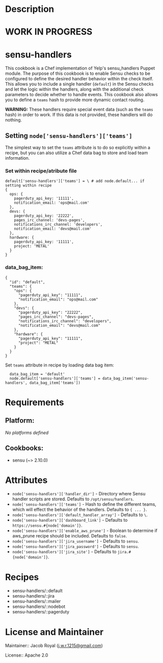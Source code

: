 # Description

# WORK IN PROGRESS

# sensu-handlers

This cookbook is a Chef implementation of Yelp's sensu_handlers Puppet module. The purpose of this
cookbook is to enable Sensu checks to be configured to define the desired handler behavior within
the check itself. This allows you to include a single handler (`default`) in the Sensu checks and
let the logic within the handlers, along with the additional check parameters to decide whether to
handle events. This cookbook also allows you to define a `teams` hash to provide more dynamic
contact routing.

**WARNING:** These handlers require special event data (such as the `teams` hash) in order to work.
If this data is not provided, these handlers will do nothing.

## Setting `node['sensu-handlers']['teams']`

The simplest way to set the `teams` attribute is to do so explicitly within a recipe, but
you can also utilize a Chef data bag to store and load team information.

### Set within recipe/atribute file

```
default['sensu-handlers']['teams'] = \ # add node.default... if setting within recipe
{
  ops: {
    pagerduty_api_key: '11111',
    notification_email: 'ops@mail.com'
  },
  devs: {
    pagerduty_api_key: '22222',
    pages_irc_channel: 'devs-pages',
    notifications_irc_channel: 'developers',
    notification_email: 'devs@mail.com'
  },
  hardware: {
    pagerduty_api_key: '11111',
    project: 'METAL'
  }
}
```

### data_bag_item:

```
{
  "id": "default",
  "teams": {
    "ops": {
      "pagerduty_api_key": "11111",
      "notification_email": "ops@mail.com"
    },
    "devs": {
      "pagerduty_api_key": "22222",
      "pages_irc_channel": "devs-pages",
      "notifications_irc_channel": "developers",
      "notification_email": "devs@mail.com"
    },
    "hardware": {
      "pagerduty_api_key": "11111",
      "project": "METAL"
    }
  }
}
```

Set `teams` attribute in recipe by loading data bag item:

```
  data_bag_item = 'default'
  node.default['sensu-handlers']['teams'] = data_bag_item('sensu-handlers', data_bag_item['teams'])
```

# Requirements

## Platform:

*No platforms defined*

## Cookbooks:

* sensu (~> 2.10.0)

# Attributes

* `node['sensu-handlers']['handler_dir']` - Directory where Sensu handler scripts are stored. Defaults to `/opt/sensu/handlers`.
* `node['sensu-handlers']['teams']` - Hash to define the different teams, which will effect the behavior of the handlers. Defaults to `{ ... }`.
* `node['sensu-handlers']['default_handler_array']` -  Defaults to `\`.
* `node['sensu-handlers']['dashboard_link']` -  Defaults to `https://sensu.#{node['domain']}`.
* `node['sensu-handlers']['enable_aws_prune']` - Boolean to determine if aws_prune recipe should be included. Defaults to `false`.
* `node['sensu-handlers']['jira_username']` -  Defaults to `sensu`.
* `node['sensu-handlers']['jira_password']` -  Defaults to `sensu`.
* `node['sensu-handlers']['jira_site']` -  Defaults to `jira.#{node['domain']}`.

# Recipes

* sensu-handlers/::default
* sensu-handlers/::jira
* sensu-handlers/::mailer
* sensu-handlers/::nodebot
* sensu-handlers/::pagerduty

# License and Maintainer

Maintainer:: Jacob Royal (<j.w.r.1215@gmail.com>)

License:: Apache 2.0
